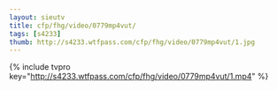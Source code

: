 ```yaml
--- 
layout: sieutv
title: cfp/fhg/video/0779mp4vut/
tags: [s4233]
thumb: http://s4233.wtfpass.com/cfp/fhg/video/0779mp4vut/1.jpg
---
```

{% include tvpro key="http://s4233.wtfpass.com/cfp/fhg/video/0779mp4vut/1.mp4" %} 
